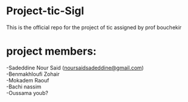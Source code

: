 # Project-tic-Sigl
This is the official repo for the project of tic assigned by prof bouchekir 


# project members:
-Sadeddine Nour Said (noursaidsadeddine@gmail.com)<br/>
-Benmakhloufi Zohair <br/>
-Mokadem Raouf<br/>
-Bachi nassim<br/>
-Oussama youb?<br/>
